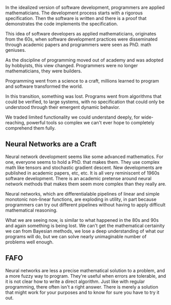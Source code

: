 In the idealized version of software development, programmers are applied mathematicians. The development process starts with a rigorous specification. Then the software is written and there is a proof that demonstrates the code implements the specification.

This idea of software developers as applied mathematicians, originates from the 60s, when software development practices were disseminated through academic papers and programmers were seen as PhD. math geniuses.

As the discipline of programming moved out of academy and was adopted by hobbyists, this view changed. Programmers were no longer mathematicians, they were builders.

Programming went from a science to a craft, millions learned to program and software transformed the world.

In this transition, something was lost. Programs went from algorithms that could be verified, to large systems, with no specification that could only be understood through their emergent dynamic behavior.

We traded limited functionality we could understand deeply, for wide-reaching, powerful tools so complex we can't ever hope to completely comprehend them fully.

## Neural Networks are a Craft

Neural network development seems like some advanced mathematics. For one, everyone seems to hold a PhD. that makes them. They use complex math like tensors and stochastic gradient descent. New developments are published in academic papers, etc, etc. It is all very reminiscent of 1960s software development. There is an academic pretense around neural network methods that makes them seem more complex than they really are.

Neural networks, which are differentialable pipelines of linear and simple monotonic non-linear functions, are exploding in utility, in part because programmers can try out different pipelines without having to apply difficult mathematical reasoning.

What we are seeing now, is similar to what happened in the 80s and 90s and again something is being lost. We can't get the mathematical certainity we can from Bayesian methods, we lose a deep understanding of what our programs will do, but we can solve nearly unimaginable number of problems well enough.

## FAFO

Neural networks are less a precise mathematical solution to a problem, and a more fuzzy way to program. They're useful when errors are tolerable, and it is not clear how to write a direct algorithm. Just like with regular programming, there often isn't a right answer. There is merely a solution that might work for your purposes and to know for sure you have to try it out.
